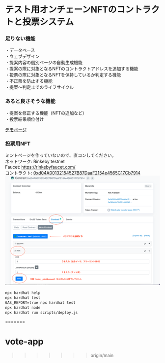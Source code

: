 # テスト用オンチェーンNFTのコントラクトと投票システム

### 足りない機能  

・データベース  
・ウェブデザイン  
・提案内容の個別ページの自動生成機能  
・提案の際に対象となるNFTのコントラクトアドレスを追加する機能  
・投票の際に対象となるNFTを保持しているか判定する機能  
・不正票を防止する機能  
・提案〜判定までのライフサイクル  

### あると良さそうな機能  

・提案を修正する機能（NFTの追加など）  
・投票結果順位付け  

[デモページ](https://fluffy-pegasus-f72539.netlify.app/)  

### 投票用NFT

ミントページを作っていないので、直コンしてください。  
ネットワーク: Rinkeby testnet  
Faucet: <https://rinkebyfaucet.com/>  
コントラクト: [0xd04A00132154527B87DaaF2154e4565C17Cb7914](https://rinkeby.etherscan.io/address/0xd04A00132154527B87DaaF2154e4565C17Cb7914)  
![直コン解説](howtomint.png)  


```shell
npx hardhat help
npx hardhat test
GAS_REPORT=true npx hardhat test
npx hardhat node
npx hardhat run scripts/deploy.js
```
=======
# vote-app
>>>>>>> origin/main
